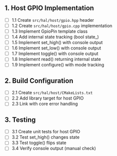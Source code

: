 ## 1. Host GPIO Implementation

- [ ] 1.1 Create `src/hal/host/gpio.hpp` header
- [ ] 1.2 Create `src/hal/host/gpio.cpp` implementation
- [ ] 1.3 Implement GpioPin template class
- [ ] 1.4 Add internal state tracking (bool state_)
- [ ] 1.5 Implement set_high() with console output
- [ ] 1.6 Implement set_low() with console output
- [ ] 1.7 Implement toggle() with console output
- [ ] 1.8 Implement read() returning internal state
- [ ] 1.9 Implement configure() with mode tracking

## 2. Build Configuration

- [ ] 2.1 Create `src/hal/host/CMakeLists.txt`
- [ ] 2.2 Add library target for host GPIO
- [ ] 2.3 Link with core error handling

## 3. Testing

- [ ] 3.1 Create unit tests for host GPIO
- [ ] 3.2 Test set_high() changes state
- [ ] 3.3 Test toggle() flips state
- [ ] 3.4 Verify console output (manual check)

